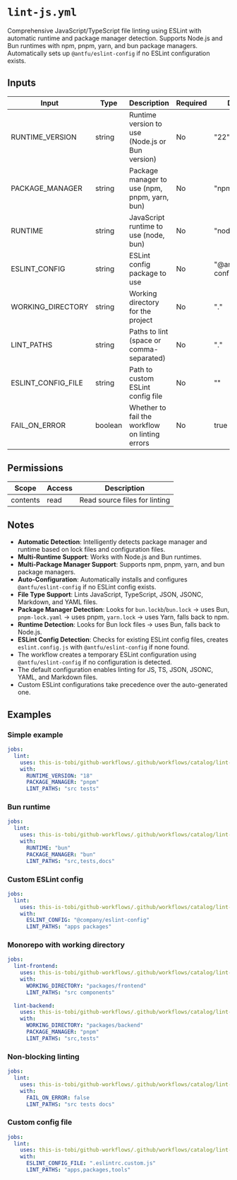# `lint-js.yml`

Comprehensive JavaScript/TypeScript file linting using ESLint with automatic runtime and package manager detection. Supports Node.js and Bun runtimes with npm, pnpm, yarn, and bun package managers. Automatically sets up `@antfu/eslint-config` if no ESLint configuration exists.

## Inputs

| Input              | Type    | Description                                     | Required | Default                |
| ------------------ | ------- | ----------------------------------------------- | -------- | ---------------------- |
| RUNTIME_VERSION    | string  | Runtime version to use (Node.js or Bun version) | No       | "22"                   |
| PACKAGE_MANAGER    | string  | Package manager to use (npm, pnpm, yarn, bun)   | No       | "npm"                  |
| RUNTIME            | string  | JavaScript runtime to use (node, bun)           | No       | "node"                 |
| ESLINT_CONFIG      | string  | ESLint config package to use                    | No       | "@antfu/eslint-config" |
| WORKING_DIRECTORY  | string  | Working directory for the project               | No       | "."                    |
| LINT_PATHS         | string  | Paths to lint (space or comma-separated)        | No       | "."                    |
| ESLINT_CONFIG_FILE | string  | Path to custom ESLint config file               | No       | ""                     |
| FAIL_ON_ERROR      | boolean | Whether to fail the workflow on linting errors  | No       | true                   |

## Permissions

| Scope    | Access | Description                   |
| -------- | ------ | ----------------------------- |
| contents | read   | Read source files for linting |

## Notes

- **Automatic Detection**: Intelligently detects package manager and runtime based on lock files and configuration files.
- **Multi-Runtime Support**: Works with Node.js and Bun runtimes.
- **Multi-Package Manager Support**: Supports npm, pnpm, yarn, and bun package managers.
- **Auto-Configuration**: Automatically installs and configures `@antfu/eslint-config` if no ESLint config exists.
- **File Type Support**: Lints JavaScript, TypeScript, JSON, JSONC, Markdown, and YAML files.
- **Package Manager Detection**: Looks for `bun.lockb`/`bun.lock` → uses Bun, `pnpm-lock.yaml` → uses pnpm, `yarn.lock` → uses Yarn, falls back to npm.
- **Runtime Detection**: Looks for Bun lock files → uses Bun, falls back to Node.js.
- **ESLint Config Detection**: Checks for existing ESLint config files, creates `eslint.config.js` with `@antfu/eslint-config` if none found.
- The workflow creates a temporary ESLint configuration using `@antfu/eslint-config` if no configuration is detected.
- The default configuration enables linting for JS, TS, JSON, JSONC, YAML, and Markdown files.
- Custom ESLint configurations take precedence over the auto-generated one.

## Examples

### Simple example

```yaml
jobs:
  lint:
    uses: this-is-tobi/github-workflows/.github/workflows/catalog/lint-js.yml@main
    with:
      RUNTIME_VERSION: "18"
      PACKAGE_MANAGER: "pnpm"
      LINT_PATHS: "src tests"
```

### Bun runtime

```yaml
jobs:
  lint:
    uses: this-is-tobi/github-workflows/.github/workflows/catalog/lint-js.yml@main
    with:
      RUNTIME: "bun"
      PACKAGE_MANAGER: "bun"
      LINT_PATHS: "src,tests,docs"
```

### Custom ESLint config

```yaml
jobs:
  lint:
    uses: this-is-tobi/github-workflows/.github/workflows/catalog/lint-js.yml@main
    with:
      ESLINT_CONFIG: "@company/eslint-config"
      LINT_PATHS: "apps packages"
```

### Monorepo with working directory

```yaml
jobs:
  lint-frontend:
    uses: this-is-tobi/github-workflows/.github/workflows/catalog/lint-js.yml@main
    with:
      WORKING_DIRECTORY: "packages/frontend"
      LINT_PATHS: "src components"
      
  lint-backend:
    uses: this-is-tobi/github-workflows/.github/workflows/catalog/lint-js.yml@main
    with:
      WORKING_DIRECTORY: "packages/backend"
      PACKAGE_MANAGER: "pnpm"
      LINT_PATHS: "src,tests"
```

### Non-blocking linting

```yaml
jobs:
  lint:
    uses: this-is-tobi/github-workflows/.github/workflows/catalog/lint-js.yml@main
    with:
      FAIL_ON_ERROR: false
      LINT_PATHS: "src tests docs"
```

### Custom config file

```yaml
jobs:
  lint:
    uses: this-is-tobi/github-workflows/.github/workflows/catalog/lint-js.yml@main
    with:
      ESLINT_CONFIG_FILE: ".eslintrc.custom.js"
      LINT_PATHS: "apps,packages,tools"
```
